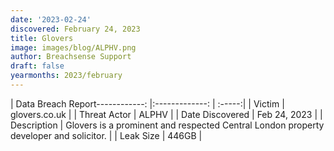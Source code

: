 ```yaml
---
date: '2023-02-24'
discovered: February 24, 2023
title: Glovers
image: images/blog/ALPHV.png
author: Breachsense Support
draft: false
yearmonths: 2023/february
---
```


| Data Breach Report------------:     |:-------------:    | :-----:|
| Victim      | glovers.co.uk      | 
| Threat Actor      | ALPHV      | 
| Date Discovered      | Feb 24, 2023      | 
| Description      | Glovers is a prominent and respected Central London property developer and solicitor.      | 
| Leak Size      | 446GB      | 


